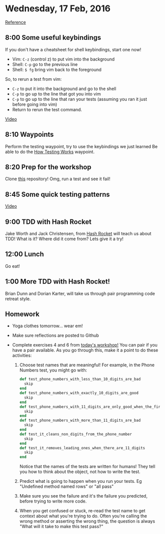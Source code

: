 Wednesday, 17 Feb, 2016
=======================

[Reference](https://github.com/CodePlatoon/curriculum#week-3)

8:00 Some useful keybindings
----------------------------

If you don't have a cheatsheet for shell keybindings, start one now!

* Vim:   `C-z` (control z) to put vim into the background
* Shell: `C-p` go to the previous line
* Shell: `$ fg` bring vim back to the foreground

So, to rerun a test from vim:

* `C-z` to put it into the background and go to the shell
* `C-p` to go up to the line that got you into vim
* `C-p` to go up to the line that ran your tests (assuming you ran it just before going into vim)
* Return to rerun the test command.

[Video](https://vimeo.com/155683611)


8:10 Waypoints
--------------

Perform the testing waypoint, try to use the keybindings we just learned
Be able to do the [How Testing Works](https://github.com/turingschool/waypoints/blob/master/waypoints/how_testing_works.md)
waypoint.


8:20 Prep for the workshop
--------------------------

Clone [this](https://github.com/jwworth/code-platoon-workshop)
repository! Omg, run a test and see it fail!


8:45 Some quick testing patterns
--------------------------------

[Video](https://vimeo.com/155683612)



9:00 TDD with Hash Rocket
-------------------------

Jake Worth and Jack Christensen,
from [Hash Rocket](https://hashrocket.com/)
will teach us about TDD!
What is it? Where did it come from? Lets give it a try!


12:00 Lunch
-----------

Go eat!


1:00 More TDD with Hash Rocket!
-------------------------------

Brian Dunn and Dorian Karter, will take us through pair programming code retreat style.


Homework
--------

* Yoga clothes tomorrow... wear em!
* Make sure reflections are posted to Github
* Complete exercises 4 and 6 from
  [today's workshop!](https://github.com/jwworth/code-platoon-workshop/tree/master/exercises)
  You can pair if you have a pair available.
  As you go through this, make it a point to do these activities:

  1. Choose test names that are meaningful! For example, in the Phone Numbers test, you might go with:

     ```ruby
     def test_phone_numbers_with_less_than_10_digits_are_bad
       skip
     end
     def test_phone_numbers_with_exactly_10_digits_are_good
       skip
     end
     def test_phone_numbers_with_11_digits_are_only_good_when_the_first_digit_is_1
       skip
     end
     def test_phone_numbers_with_more_than_11_digits_are_bad
       skip
     end
     def test_it_cleans_non_digits_from_the_phone_number
       skip
     end
     def test_it_removes_leading_ones_when_there_are_11_digits
       skip
     end
     ```

     Notice that the names of the tests are written for humans!
     They tell you how to think about the object, not how to write the test.
  2. Predict what is going to happen when you run your tests.
     Eg "Undefined method named rows" or "all pass"
  3. Make sure you see the failure and it's the failure you predicted, before trying to write more code.
  4. When you get confused or stuck, re-read the test name to get context about what you're trying to do.
     Often you're calling the wrong method or asserting the wrong thing, the question is always
     "What will it take to make this test pass?"
